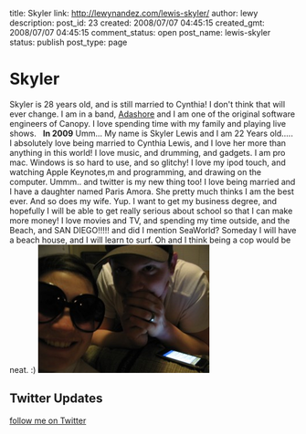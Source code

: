 title: Skyler
link: http://lewynandez.com/lewis-skyler/
author: lewy
description: 
post_id: 23
created: 2008/07/07 04:45:15
created_gmt: 2008/07/07 04:45:15
comment_status: open
post_name: lewis-skyler
status: publish
post_type: page

# Skyler

Skyler is 28 years old, and is still married to Cynthia! I don't think that will ever change. I am in a band, [Adashore](http://reverbnation.com/adashore) and I am one of the original software engineers of Canopy. I love spending time with my family and playing live shows.   **In 2009** Umm... My name is Skyler Lewis and I am 22 Years old..... I absolutely love being married to Cynthia Lewis, and I love her more than anything in this world! I love music, and drumming, and gadgets. I am pro mac. Windows is so hard to use, and so glitchy! I love my ipod touch, and watching Apple Keynotes,m and programming, and drawing on the computer. Ummm.. and twitter is my new thing too! I love being married and I have a daughter named Paris Amora. She pretty much thinks I am the best ever. And so does my wife. Yup. I want to get my business degree, and hopefully I will be able to get really serious about school so that I can make more money! I love movies and TV, and spending my time outside, and the Beach, and SAN DIEGO!!!!! and did I mention SeaWorld? Someday I will have a beach house, and I will learn to surf. Oh and I think being a cop would be neat. :) ![img_3313-copy](/wp-content/uploads/2008/07/img_3313-copy-300x225.jpg)

## Twitter Updates

[follow me on Twitter](http://twitter.com/alairock)